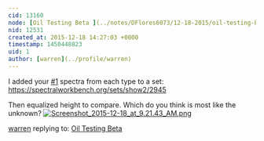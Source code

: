 ```yaml
---
cid: 13160
node: [Oil Testing Beta ](../notes/DFlores6073/12-18-2015/oil-testing-beta)
nid: 12531
created_at: 2015-12-18 14:27:03 +0000
timestamp: 1450448823
uid: 1
author: [warren](../profile/warren)
---
```


I added your [#1](/n/1) spectra from each type to a set: https://spectralworkbench.org/sets/show2/2945

Then equalized height to compare. Which do you think is most like the unknown?
[![Screenshot_2015-12-18_at_9.21.43_AM.png](//i.publiclab.org/system/images/photos/000/013/412/medium/Screenshot_2015-12-18_at_9.21.43_AM.png)](//i.publiclab.org/system/images/photos/000/013/412/original/Screenshot_2015-12-18_at_9.21.43_AM.png)



[warren](../profile/warren) replying to: [Oil Testing Beta ](../notes/DFlores6073/12-18-2015/oil-testing-beta)

